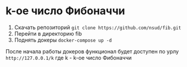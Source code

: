# k-ое число Фибоначчи

1. Скачать репозиторий `git clone https://github.com/nsud/fib.git`
2. Перейти в директорию fib
3. Поднять докеры `docker-compose up -d`

После начала работы докеров функционал будет доступен по урлу
`http://127.0.0.1/k`
где k - k-ое число Фибоначчи